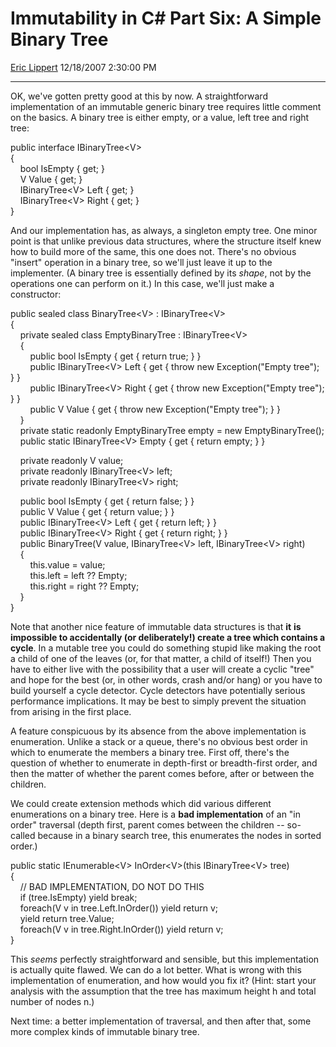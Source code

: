 # Immutability in C\# Part Six: A Simple Binary Tree

[Eric Lippert](https://social.msdn.microsoft.com/profile/Eric%20Lippert) 12/18/2007 2:30:00 PM

-----

OK, we've gotten pretty good at this by now. A straightforward implementation of an immutable generic binary tree requires little comment on the basics. A binary tree is either empty, or a value, left tree and right tree:

 

public interface IBinaryTree\<V\>  
{  
    bool IsEmpty { get; }  
    V Value { get; }  
    IBinaryTree\<V\> Left { get; }  
    IBinaryTree\<V\> Right { get; }  
}

And our implementation has, as always, a singleton empty tree. One minor point is that unlike previous data structures, where the structure itself knew how to build more of the same, this one does not. There's no obvious "insert" operation in a binary tree, so we'll just leave it up to the implementer. (A binary tree is essentially defined by its *shape*, not by the operations one can perform on it.) In this case, we'll just make a constructor:

 

public sealed class BinaryTree\<V\> : IBinaryTree\<V\>  
{  
    private sealed class EmptyBinaryTree : IBinaryTree\<V\>  
    {  
        public bool IsEmpty { get { return true; } }  
        public IBinaryTree\<V\> Left { get { throw new Exception("Empty tree"); } }  
        public IBinaryTree\<V\> Right { get { throw new Exception("Empty tree"); } }  
        public V Value { get { throw new Exception("Empty tree"); } }  
    }  
    private static readonly EmptyBinaryTree empty = new EmptyBinaryTree();  
    public static IBinaryTree\<V\> Empty { get { return empty; } }  
  
    private readonly V value;  
    private readonly IBinaryTree\<V\> left;  
    private readonly IBinaryTree\<V\> right;  
  
    public bool IsEmpty { get { return false; } }  
    public V Value { get { return value; } }  
    public IBinaryTree\<V\> Left { get { return left; } }  
    public IBinaryTree\<V\> Right { get { return right; } }  
    public BinaryTree(V value, IBinaryTree\<V\> left, IBinaryTree\<V\> right)  
    {  
        this.value = value;  
        this.left = left ?? Empty;  
        this.right = right ?? Empty;  
    }  
}

Note that another nice feature of immutable data structures is that **it** **is impossible to accidentally (or deliberately\!) create a tree which contains a cycle**. In a mutable tree you could do something stupid like making the root a child of one of the leaves (or, for that matter, a child of itself\!) Then you have to either live with the possibility that a user will create a cyclic "tree" and hope for the best (or, in other words, crash and/or hang) or you have to build yourself a cycle detector. Cycle detectors have potentially serious performance implications. It may be best to simply prevent the situation from arising in the first place.

A feature conspicuous by its absence from the above implementation is enumeration. Unlike a stack or a queue, there's no obvious best order in which to enumerate the members a binary tree. First off, there's the question of whether to enumerate in depth-first or breadth-first order, and then the matter of whether the parent comes before, after or between the children.

We could create extension methods which did various different enumerations on a binary tree. Here is a **bad implementation** of an "in order" traversal (depth first, parent comes between the children -- so-called because in a binary search tree, this enumerates the nodes in sorted order.)

 

public static IEnumerable\<V\> InOrder\<V\>(this IBinaryTree\<V\> tree)  
{  
    // BAD IMPLEMENTATION, DO NOT DO THIS  
    if (tree.IsEmpty) yield break;  
    foreach(V v in tree.Left.InOrder()) yield return v;  
    yield return tree.Value;  
    foreach(V v in tree.Right.InOrder()) yield return v;  
}

This *seems* perfectly straightforward and sensible, but this implementation is actually quite flawed. We can do a lot better. What is wrong with this implementation of enumeration, and how would you fix it? (Hint: start your analysis with the assumption that the tree has maximum height h and total number of nodes n.)

Next time: a better implementation of traversal, and then after that, some more complex kinds of immutable binary tree.

